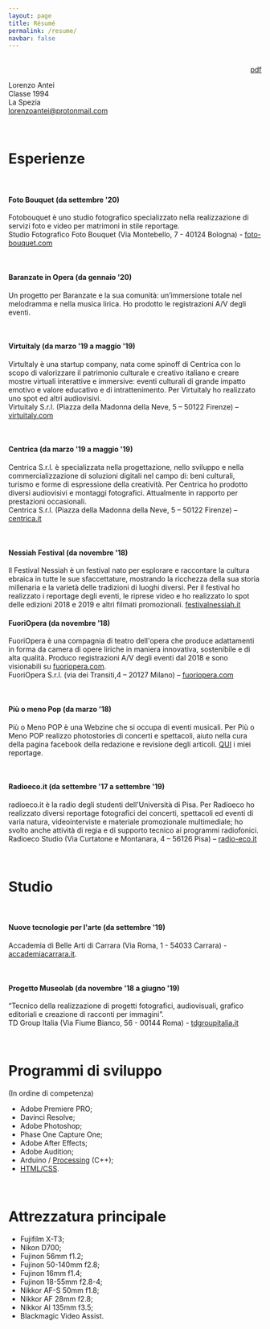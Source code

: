 ```yaml
---
layout: page
title: Résumé
permalink: /resume/
navbar: false
---
```


<br>

<div style="text-align: right;">
<a href="../files/cv.pdf">pdf</a>
</div>

Lorenzo Antei\
Classe 1994\
La Spezia\
[lorenzoantei@protonmail.com](lorenzoantei@protonmail.com)

<br>

# Esperienze

<br>

#### Foto Bouquet (da settembre '20)
Fotobouquet è uno studio fotografico specializzato nella realizzazione di servizi foto e video per matrimoni in stile reportage.\
Studio Fotografico Foto Bouquet (Via Montebello, 7 - 40124 Bologna) - [foto-bouquet.com](https://www.foto-bouquet.com/)

<br>

#### Baranzate in Opera (da gennaio '20)
Un progetto per Baranzate e la sua comunità: un’immersione totale nel melodramma e nella musica lirica. Ho prodotto le registrazioni A/V degli eventi.

<br>

#### Virtuitaly (da marzo '19 a maggio '19)
VirtuItaly è una startup company, nata come spinoff di Centrica con lo scopo di valorizzare il patrimonio culturale e creativo italiano e creare mostre virtuali interattive e immersive: eventi culturali di grande impatto emotivo e valore educativo e di intrattenimento. Per Virtuitaly ho realizzato uno spot ed altri audiovisivi.\
Virtuitaly S.r.l. (Piazza della Madonna della Neve, 5 – 50122 Firenze) – [virtuitaly.com](https://virtuitaly.com)

<br>

#### Centrica (da marzo '19 a maggio '19)
Centrica S.r.l. è specializzata nella progettazione, nello sviluppo e nella commercializzazione di soluzioni digitali nel campo di: beni culturali, turismo e forme di espressione della creatività. Per Centrica ho prodotto diversi audiovisivi e montaggi fotografici. Attualmente in rapporto per prestazioni occasionali.\
Centrica S.r.l. (Piazza della Madonna della Neve, 5 – 50122 Firenze) – [centrica.it](https://www.centrica.it/)

<br>

#### Nessiah Festival (da novembre '18)
Il Festival Nessiah è un festival nato per esplorare e raccontare la cultura ebraica in tutte le sue sfaccettature, mostrando la ricchezza della sua storia millenaria e la varietà delle tradizioni di luoghi diversi. Per il festival ho realizzato i reportage degli eventi, le riprese video e ho realizzato lo spot delle edizioni 2018 e 2019 e altri filmati promozionali.
[festivalnessiah.it](http://www.festivalnessiah.it/)
<br>

#### FuoriOpera (da novembre '18)
FuoriOpera è una compagnia di teatro dell'opera che produce adattamenti in forma da camera di opere liriche in maniera innovativa, sostenibile e di alta qualità. Produco registrazioni A/V degli eventi dal 2018 e sono visionabili su [fuoriopera.com](fuoriopera.com).\
FuoriOpera S.r.l. (via dei Transiti,4 – 20127 Milano) – [fuoriopera.com](http://www.fuoriopera.com/)

<br>

#### Più o meno Pop (da marzo '18)
Più o Meno POP è una Webzine che si occupa di eventi musicali. Per Più o Meno POP realizzo photostories di concerti e spettacoli, aiuto nella cura della pagina facebook della redazione e revisione degli articoli. [QUI](http://www.piuomenopop.it/?s=lorenzo+antei) i miei reportage.

<br>

#### Radioeco.it (da settembre '17 a settembre '19)
radioeco.it è la radio degli studenti dell'Università di Pisa. Per Radioeco ho realizzato diversi reportage fotografici dei concerti, spettacoli ed eventi di varia natura, videointerviste e materiale promozionale multimediale; ho svolto anche attività di regia e di supporto tecnico ai programmi radiofonici.\
Radioeco Studio (Via Curtatone e Montanara, 4 – 56126 Pisa) – [radio-eco.it](https://radio-eco.it/)

<br>

# Studio

<br>

#### Nuove tecnologie per l'arte (da settembre '19)
Accademia di Belle Arti di Carrara (Via Roma, 1 - 54033 Carrara) -
[accademiacarrara.it](https://www.accademiacarrara.it/).

<br>

#### Progetto Museolab (da novembre '18 a giugno '19)
“Tecnico della realizzazione di progetti fotografici, audiovisuali, grafico editoriali e creazione di racconti per immagini”.\
TD Group Italia (Via Fiume Bianco, 56 - 00144 Roma) - [tdgroupitalia.it](https://www.tdgroupitalia.it/contatti)

<br>

# Programmi di sviluppo
(In ordine di competenza)
- Adobe Premiere PRO;
- Davinci Resolve;
- Adobe Photoshop;
- Phase One Capture One;
- Adobe After Effects;
- Adobe Audition;
- Arduino / [Processing](https://www.openprocessing.org/user/224445) (C++);
- [HTML/CSS](https://github.com/lorenzoantei/lorenzoantei.github.io).

<br>

# Attrezzatura principale

  - Fujifilm X-T3;
  - Nikon D700;
  - Fujinon 56mm f1.2;
  - Fujinon 50-140mm f2.8;
  - Fujinon 16mm f1.4;
  - Fujinon 18-55mm f2.8-4;
  - Nikkor AF-S 50mm f1.8;
  - Nikkor AF 28mm f2.8;
  - Nikkor AI 135mm f3.5;
  - Blackmagic Video Assist.
